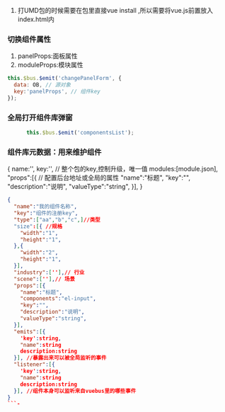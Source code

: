 1. 打UMD包的时候需要在包里直接vue install ,所以需要将vue.js前置放入index.html内

### 切换组件属性
1. panelProps:面板属性
2. moduleProps:模块属性
``` js
this.$bus.$emit('changePanelForm', {
  data: OB, // 源对象 
  key:'panelProps', // 组件key
});
```
### 全局打开组件库弹窗
``` js
      this.$bus.$emit('componentsList');

```


### 组件库元数据：用来维护组件
{
  name:'',
  key:'', // 整个包的key,控制升级，唯一值
  modules:[module.json],
  "props":[{ // 配置后台地址或全局的属性
    "name":"标题",
    "key":"",
    "description":"说明",
    "valueType":"string",
  }],
}

``` module.json
{
  "name":"我的组件名称",
  "key":"组件的注册key",
  "type":["aa","b","c",]//类型
  "size":[{ //规格
    "width":"1",
    "height":"1",
  },{
    "width":"2",
    "height":"1",
  }],
  "industry":[''],// 行业
  "scene":[''],// 场景
  "props":[{
    "name":"标题",
    "components":"el-input",
    "key":"",
    "description":"说明",
    "valueType":"string",
  }],
  "emits":[{
    'key':string,
    "name":string
    description:string
  }], //暴露出来可以被全局监听的事件
  "listener":[{
    'key':string,
    "name":string
    description:string
  }], //组件本身可以监听来自vuebus里的哪些事件
}
```-